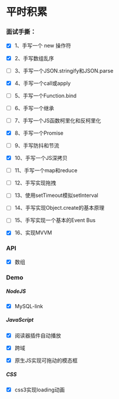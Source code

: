 # 平时积累

### 面试手撕：

- [x] 1、手写一个 new 操作符
- [x] 2、手写数组乱序 
- [ ] 3、手写一个JSON.stringify和JSON.parse
- [x] 4、手写一个call或apply
- [ ] 5、手写一个Function.bind
- [ ] 6、手写一个继承
- [ ] 7、手写一个JS函数柯里化和反柯里化
- [x] 8、手写一个Promise
- [ ] 9、手写防抖和节流
- [x] 10、手写一个JS深拷贝
- [ ] 11、手写一个map和reduce
- [ ] 12、手写实现拖拽
- [ ] 13、使用setTimeout模拟setInterval
- [ ] 14、手写实现Object.create的基本原理
- [ ] 15、手写实现一个基本的Event Bus
- [x] 16、实现MVVM



### API

- [x] 数组

### Demo

##### NodeJS

- [x] MySQL-link

##### JavaScript

- [x] 阅读器插件自动播放
- [x] 跨域
- [x] 原生JS实现可拖动的模态框


##### CSS

- [x] css3实现loading动画

